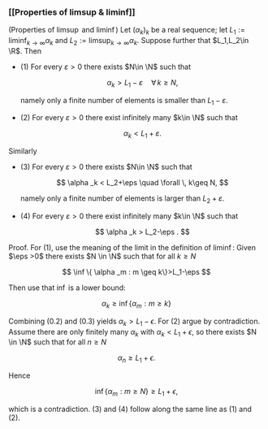 ### [[Properties of limsup & liminf]]

(Properties of $\limsup$ and $\liminf$) Let $(\alpha _k)_k$ be a real sequence; let $L_1:= \liminf _{k\to \infty } \alpha _k$ and $L_2:= \limsup _{k\to \infty } \alpha _k$. Suppose further that $L_1,L_2\in \R$. Then

- (1) For every $\varepsilon >0$ there exists $N\in \N$ such that

  $$ \alpha _k > L_1 - \varepsilon \quad \forall \, k\geq N, $$

  namely only a finite number of elements is smaller than $L_1 - \varepsilon$.

- (2) For every $\varepsilon >0$ there exist infinitely many $k\in \N$ such that

  $$ \alpha _k < L_1+\varepsilon . $$

Similarly

- (3) For every $\varepsilon >0$ there exists $N\in \N$ such that

  $$ \alpha _k < L_2+\eps \quad \forall \, k\geq N, $$

  namely only a finite number of elements is larger than $L_2 + \varepsilon$.

- (4) For every $\varepsilon >0$ there exist infinitely many $k\in \N$ such that

  $$ \alpha _k > L_2-\eps . $$

Proof. For (1), use the meaning of the limit in the definition of $\liminf$: Given $\eps >0$ there exists $N \in \N$ such that for all $k \geq N$



$$  \inf \{ \alpha _m : m \geq k\}>L_1-\eps $$

Then use that $\inf$ is a lower bound:



$$  \alpha _k \geq \inf \{ \alpha _m : m \geq k\} $$

Combining (0.2) and (0.3) yields $\alpha _k > L_1 -\epsilon$. For (2) argue by contradiction. Assume there are only finitely many $\alpha _k$ with $\alpha _k < L_1 +\epsilon$, so there exists $N \in \N$ such that for all $n \geq N$

$$ \alpha _n \geq L_1+\epsilon . $$

Hence

$$ \inf \{ \alpha _m : m \geq N\} \geq L_1+\epsilon , $$

which is a contradiction. (3) and (4) follow along the same line as (1) and (2).